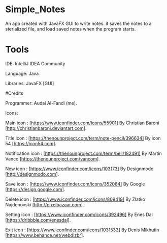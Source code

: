 # Simple_Notes

An app created with JavaFX GUI to write notes.
it saves the notes to a sterialized file, and load saved notes when the program starts.

# Tools

IDE: IntelliJ IDEA Community

Language: Java

Libraries: JavaFX [GUI]

#Credits

Programmer: Audai Al-Fandi (me).

Icons:
        
Main icon : [https://www.iconfinder.com/icons/55901] By Christian Baroni [http://christianbaroni.deviantart.com].
       
Title icon : [https://thenounproject.com/term/note-pencil/396634] By icon 54 [https://icon54.com].
        
Notification icon : [https://thenounproject.com/term/bell/182491] By Martin Vanco [https://thenounproject.com/vancom].
       
New icon : [https://www.iconfinder.com/icons/103173] By Designmodo [http://designmodo.com].
        
Save icon : [https://www.iconfinder.com/icons/352084] By Google [https://design.google.com].
       
Delete icon : [https://www.iconfinder.com/icons/809419] By Zlatko Najdenovski [http://pixelbazaar.com].
       
Setting icon : [https://www.iconfinder.com/icons/392496] By Enes Dal [https://dribbble.com/enesdal].
        
Exit icon : [https://www.iconfinder.com/icons/1031533] By Denis Mikhutin [https://www.behance.net/webdizbr].

